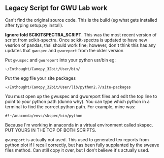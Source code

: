 Legacy Script for GWU Lab work
------------------------------

Can't find the original source code.  This is the build (eg what gets installed after typing setup.py install).  

**Ignore fold SCIKITSPECTRA_SCRIPT**.  This was the most recent version of script from scikit-spectra.  Once scikit-spectra is updated to have new vesrion of pandas, thsi should work fine; however, don't think this has any updates that `gwuspec` and `gwureport` from the older version.

Put `gwuspec` and `gwureport` into your python usr/bin eg:

    ~/Enthought/Canopy_32bit/User/bin/

Put the egg file your site packages

    ~/Enthought/Canopy_32bit/User/lib/python2.7/site-packages

You must open up the gwuspec and gwureport files and edit the top line to point to your python path (dunno why).  You can type which python in a terminal to find the correct python path.  For example, mine was:

    #!~/anaconda/envs/skspec/bin/python

Because I'm working in anaconda in a virtual environment called skspec.  PUT YOURS IN THE TOP OF BOTH SCRIPTS.

`gwureport` is actually not used.  This used to generated tex reports from python plot if I recall correctly, but has been fully supplanted by the sweave files method.  Can still copy it over, but I don't believe it's actually used.
